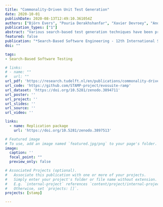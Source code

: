 ```yaml
---
title: "Commonality-Driven Unit Test Generation"
date: 2020-10-01
publishDate: 2020-08-13T12:49:10.361054Z
authors: ["Björn Evers", "Pouria Derakhshanfar", "Xavier Devroey", "Andy Zaidman"]
publication_types: ["1"]
abstract: "Various search-based test generation techniques have been proposed to automate the generation of unit tests fulfilling different criteria (e.g., line coverage, branch coverage, mutation score, etc.). Despite several advances made over the years, search-based unit test generation still suffers from a lack of guidance due to the limited amount of information available in the source code that, for instance, hampers the generation of complex objects. Previous studies introduced many strategies to address this issue, e.g., dynamic symbolic execution or seeding, but do not take the internal execution of the methods into account. In this paper, we introduce a novel secondary objective called commonality score, measuring how close the execution path of a test case is from reproducing a common or uncommon execution pattern observed during the operation of the software. To assess the commonality score, we implemented it in EvoSuite and evaluated its application on 150 classes from JabRef, an open-source software for managing bibliography references. Our results are mixed. Our approach leads to test cases that indeed follow common or uncommon execution patterns. However, if the commonality score can have a positive impact on the structural coverage and mutation score of the generated test suites, it can also be detrimental in some cases."
featured: false
publication: "*Search-Based Software Engineering - 12th International Symposium, SSBSE 2020*"
doi: ""

tags:
- Search-Based Software Testing

# links:
# - name: ""
#   url: ""
url_pdf: 'https://research.tudelft.nl/en/publications/commonality-driven-unit-test-generation'
url_code: 'https://github.com/STAMP-project/evosuite-ramp'
url_dataset: 'https://doi.org/10.5281/zenodo.3894711'
url_poster: ''
url_project: ''
url_slides: ''
url_source: ''
url_video: ''

links:
  - name: Replication package
    url: 'https://doi.org/10.5281/zenodo.3897513'

# Featured image
# To use, add an image named `featured.jpg/png` to your page's folder.
image:
  caption: ''
  focal_point: ""
  preview_only: false

# Associated Projects (optional).
#   Associate this publication with one or more of your projects.
#   Simply enter your project's folder or file name without extension.
#   E.g. `internal-project` references `content/project/internal-project/index.md`.
#   Otherwise, set `projects: []`.
projects: [stamp]

---
```

